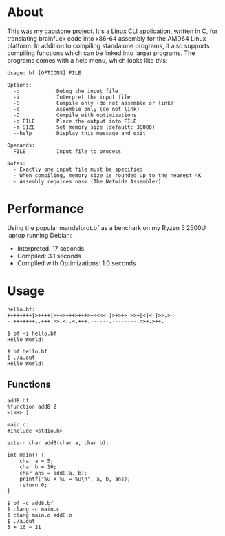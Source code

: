 # About
This was my capstone project. It's a Linux CLI application, written in C, for translating brainfuck code into x86-64 assembly for the AMD64 Linux platform.
In addition to compiling standalone programs, it also supports compiling functions which can be linked into larger programs. The programs comes with a help menu, which looks like this:
```
Usage: bf [OPTIONS] FILE

Options:
  -d            Debug the input file
  -i            Interpret the input file
  -S            Compile only (do not assemble or link)
  -c            Assemble only (do not link)
  -O            Compile with optimizations
  -o FILE       Place the output into FILE
  -m SIZE       Set memory size (default: 30000)
  --help        Display this message and exit

Operands:
  FILE          Input file to process

Notes:
  - Exactly one input file must be specified
  - When compiling, memory size is rounded up to the nearest 4K
  - Assembly requires nasm (The Netwide Assembler)
```
# Performance
Using the popular mandelbrot.bf as a benchark on my Ryzen 5 2500U laptop running Debian:
 - Interpreted: 17 seconds
 - Compiled: 3.1 seconds
 - Compiled with Optimizations: 1.0 seconds

# Usage
```
hello.bf:
++++++++[>++++[>++>+++>+++>+<<<<-]>+>+>->>+[<]<-]>>.>---.+++++++..+++.>>.<-.<.+++.------.--------.>>+.>++.
```
```
$ bf -i hello.bf
Hello World!
```
```
$ bf hello.bf
$ ./a.out
Hello World!
```
## Functions
```
add8.bf:
%function add8 2
>[<+>-]
```
```
main.c:
#include <stdio.h>

extern char add8(char a, char b);

int main() {
	char a = 5;
	char b = 16;
	char ans = add8(a, b);
	printf("%u + %u = %u\n", a, b, ans);
	return 0;
}
```
```
$ bf -c add8.bf
$ clang -c main.c
$ clang main.o add8.o
$ ./a.out
5 + 16 = 21
```
